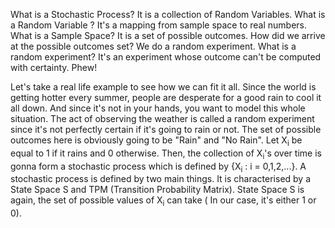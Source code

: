 What is a Stochastic Process? It is a collection of Random Variables. What is a Random Variable ? It's a mapping from sample space to real numbers. What is a Sample Space? It is a set of possible outcomes. How did we arrive at the possible outcomes set? We do a random experiment. What is a random experiment? It's an experiment whose outcome can't be computed with certainty. Phew! 

Let's take a real life example to see how we can fit it all. Since the world is getting hotter every summer, people are desperate for a good rain to cool it all down. And since it's not in your hands, you want to model this whole situation. The act of observing the weather is called a random experiment since it's not perfectly certain if it's going to rain or not. The set of possible outcomes here is obviously going to be "Rain" and "No Rain". Let X<sub>i</sub> be equal to 1 if it rains and 0 otherwise. Then, the collection of X<sub>i</sub>'s over time is gonna form a stochastic process which is defined by {X<sub>i</sub> : i = 0,1,2,...}. A stochastic process is defined by two main things. It is characterised by a State Space S and TPM (Transition Probability Matrix). State Space S is again, the set of possible values of X<sub>i</sub> can take ( In our case, it's either 1 or 0). 